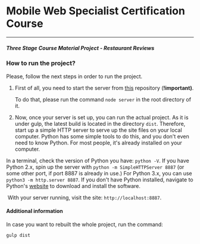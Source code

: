 # Mobile Web Specialist Certification Course
---
#### _Three Stage Course Material Project - Restaurant Reviews_

### How to run the project?

Please, follow the next steps in order to run the project.

1. First of all, you need to start the server from [this](https://github.com/red17electro/mws-restaurant-stage-2) repository (**!important)**.

   To do that, please run the command `node server` in the root directory of it.

2. Now, once your server is set up, you can run the actual project. As it is under gulp, the latest build is located in the directory `dist`. Therefore, start up a simple HTTP server to serve up the site files on your local computer. Python has some simple tools to do this, and you don't even need to know Python. For most people, it's already installed on your computer. 

In a terminal, check the version of Python you have: `python -V`. If you have Python 2.x, spin up the server with `python -m SimpleHTTPServer 8887` (or some other port, if port 8887 is already in use.) For Python 3.x, you can use `python3 -m http.server 8887`. If you don't have Python installed, navigate to Python's [website](https://www.python.org/) to download and install the software.

​	With your server running, visit the site: `http://localhost:8887`.

#### Additional information 

In case you want to rebuilt the whole project, run the command:

````cmd 
gulp dist
````